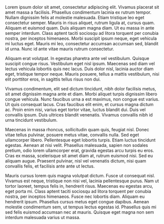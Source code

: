 Lorem ipsum dolor sit amet, consectetur adipiscing elit. Vivamus placerat sit amet massa a facilisis. Phasellus condimentum lacinia ex rutrum tempor. Nullam dignissim felis at molestie malesuada. Etiam tristique leo eget consectetur semper. Mauris in risus aliquet, rutrum ligula at, cursus quam. Aliquam et euismod quam. Duis aliquam magna diam. Ut eu massa in ante semper interdum. Class aptent taciti sociosqu ad litora torquent per conubia nostra, per inceptos himenaeos. Morbi suscipit ipsum neque, eget vehicula mi luctus eget. Mauris mi leo, consectetur accumsan accumsan sed, blandit id urna. Nunc id ante vitae mauris rutrum consectetur.

Aliquam erat volutpat. In egestas pharetra ante vel vestibulum. Quisque suscipit congue risus. Vestibulum eget nisl ipsum. Maecenas sed diam vel lectus vehicula lobortis quis nec lacus. Duis dolor nisl, lacinia auctor diam eget, tristique tempor neque. Mauris posuere, tellus a mattis vestibulum, nisi elit porttitor eros, in sagittis tellus risus non dui.

Vivamus condimentum, elit sed dictum tincidunt, nibh dolor facilisis metus, sit amet dignissim magna ante et diam. Morbi aliquet turpis dignissim libero congue vehicula. Nunc faucibus urna a est maximus, non congue est varius. Ut quis consequat lacus. Cras faucibus elit enim, et cursus magna dictum ac. Proin enim nisi, varius eget tortor vitae, luctus blandit dui. Duis vel convallis ipsum. Duis ultrices blandit venenatis. Vivamus convallis nibh id urna tincidunt vestibulum.

Maecenas in massa rhoncus, sollicitudin quam quis, feugiat nisl. Donec vitae tellus pulvinar, posuere metus vitae, convallis nulla. Sed eget ullamcorper libero. Pellentesque eget lobortis turpis. Etiam luctus tincidunt egestas. Aenean at nisi velit. Phasellus malesuada, sapien non sodales pretium, odio lorem ullamcorper erat, gravida egestas arcu turpis eu eros. Cras ex massa, scelerisque sit amet diam at, rutrum euismod nisi. Sed eu aliquam augue. Praesent pulvinar, nisl vel venenatis dictum, nisi quam convallis felis, et facilisis ante ante ut lectus.

Mauris cursus lorem quis magna volutpat dictum. Fusce ut consequat nisl. Vivamus est neque, tristique non nisi vel, lacinia pellentesque purus. Nam ut tortor laoreet, tempus felis in, hendrerit risus. Maecenas eu egestas arcu, eget porta mi. Class aptent taciti sociosqu ad litora torquent per conubia nostra, per inceptos himenaeos. Fusce nec lobortis diam. Aliquam eu hendrerit ipsum. Phasellus cursus metus eget congue dapibus. Aenean molestie condimentum sem, ut tempus lectus egestas id. Phasellus quis mi sed felis euismod accumsan nec at mauris. Quisque eget magna non sem interdum malesuada varius ut massa.
